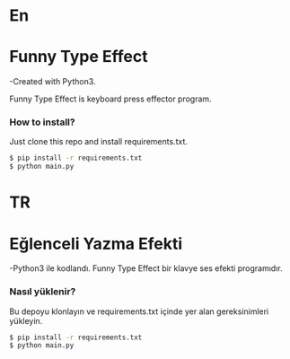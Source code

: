# En
# Funny Type Effect
-Created with Python3.

Funny Type Effect is keyboard press effector program.
### How to install?
Just clone this repo and install requirements.txt.
```sh
$ pip install -r requirements.txt
$ python main.py
```
# TR
# Eğlenceli Yazma Efekti

-Python3 ile kodlandı.
Funny Type Effect bir klavye ses efekti programıdır.
### Nasıl yüklenir?
Bu depoyu klonlayın ve requirements.txt içinde yer alan gereksinimleri yükleyin.
```sh
$ pip install -r requirements.txt
$ python main.py
```
